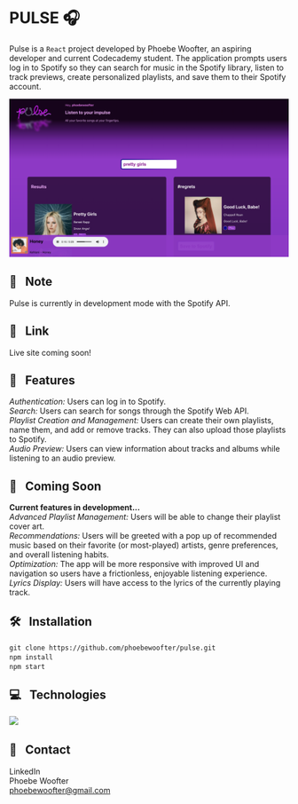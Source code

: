 # PULSE 🎧

Pulse is a `React` project developed by Phoebe Woofter, an aspiring developer and current Codecademy student. The application prompts users log in to Spotify so they can search for music in the Spotify library, listen to track previews, create personalized playlists, and save them to their Spotify account.


![Alt text](./preview_pulse.png)


## 📝 &nbsp; Note
Pulse is currently in development mode with the Spotify API. 





## 🔗 &nbsp; Link
Live site coming soon!




## 🎤 &nbsp; Features
*Authentication:* Users can log in to Spotify.\
*Search:* Users can search for songs through the Spotify Web API.\
*Playlist Creation and Management:* Users can create their own playlists, name them, and add or remove tracks. They can also upload those playlists to Spotify.\
*Audio Preview:* Users can view information about tracks and albums while listening to an audio preview.




## 🎥 &nbsp; Coming Soon
**Current features in development...**\
*Advanced Playlist Management:* Users will be able to change their playlist cover art.\
*Recommendations:* Users will be greeted with a pop up of recommended music based on their favorite (or most-played) artists, genre preferences, and overall listening habits.\
*Optimization:* The app will be more responsive with improved UI and navigation so users have a frictionless, enjoyable listening experience.\
*Lyrics Display:* Users will have access to the lyrics of the currently playing track.




## 🛠️ &nbsp; Installation
```git clone https://github.com/phoebewoofter/pulse.git```\
```npm install```\
```npm start```




## 💻 &nbsp; Technologies
<img style="text-align: right;" src="https://skillicons.dev/icons?i=html,css,js,ts,react,nextjs,vscode,git,github&perline=3">




## 👤 &nbsp; Contact
LinkedIn\
Phoebe Woofter\
phoebewoofter@gmail.com
